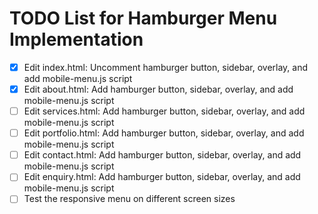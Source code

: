 # TODO List for Hamburger Menu Implementation

- [x] Edit index.html: Uncomment hamburger button, sidebar, overlay, and add mobile-menu.js script
- [x] Edit about.html: Add hamburger button, sidebar, overlay, and add mobile-menu.js script
- [ ] Edit services.html: Add hamburger button, sidebar, overlay, and add mobile-menu.js script
- [ ] Edit portfolio.html: Add hamburger button, sidebar, overlay, and add mobile-menu.js script
- [ ] Edit contact.html: Add hamburger button, sidebar, overlay, and add mobile-menu.js script
- [ ] Edit enquiry.html: Add hamburger button, sidebar, overlay, and add mobile-menu.js script
- [ ] Test the responsive menu on different screen sizes
